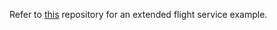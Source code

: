 Refer to [this](https://github.com/gertab/ElixirFlightService) repository for an extended flight service example.
